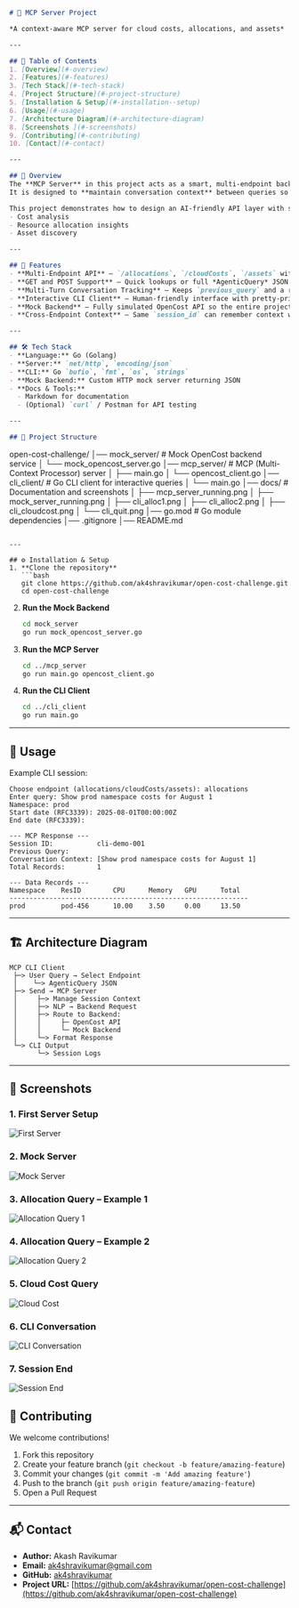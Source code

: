 

```markdown
# 🚀 MCP Server Project 

*A context-aware MCP server for cloud costs, allocations, and assets*

---

## 📑 Table of Contents
1. [Overview](#-overview)
2. [Features](#-features)
3. [Tech Stack](#-tech-stack)
4. [Project Structure](#-project-structure)
5. [Installation & Setup](#️-installation--setup)
6. [Usage](#-usage)
7. [Architecture Diagram](#-architecture-diagram)
8. [Screenshots ](#-screenshots)
9. [Contributing](#-contributing)
10. [Contact](#-contact)

---

## 📖 Overview
The **MCP Server** in this project acts as a smart, multi-endpoint backend that can communicate with an OpenCost-style mock data provider.  
It is designed to **maintain conversation context** between queries so that an AI agent or CLI client can have stateful, multi-turn interactions across multiple endpoints.

This project demonstrates how to design an AI-friendly API layer with session memory, enabling more natural, context-aware experiences for:
- Cost analysis
- Resource allocation insights
- Asset discovery

---

## 🌟 Features
- **Multi-Endpoint API** — `/allocations`, `/cloudCosts`, `/assets` with consistent patterns.  
- **GET and POST Support** — Quick lookups or full *AgenticQuery* JSON with `filters` + `context`.  
- **Multi-Turn Conversation Tracking** — Keeps `previous_query` and a running `conversation_context` for each `session_id`.  
- **Interactive CLI Client** — Human-friendly interface with pretty-printed tables and graceful exits.  
- **Mock Backend** — Fully simulated OpenCost API so the entire project runs locally without real billing data.  
- **Cross-Endpoint Context** — Same `session_id` can remember context when switching between endpoints.  

---

## 🛠 Tech Stack
- **Language:** Go (Golang)  
- **Server:** `net/http`, `encoding/json`  
- **CLI:** Go `bufio`, `fmt`, `os`, `strings`  
- **Mock Backend:** Custom HTTP mock server returning JSON  
- **Docs & Tools:**  
  - Markdown for documentation  
  - (Optional) `curl` / Postman for API testing  

---

## 📂 Project Structure
```

open-cost-challenge/
│── mock\_server/         # Mock OpenCost backend service
│   └── mock\_opencost\_server.go
│── mcp\_server/          # MCP (Multi-Context Processor) server
│   ├── main.go
│   └── opencost\_client.go
│── cli\_client/          # Go CLI client for interactive queries
│   └── main.go
│── docs/                # Documentation and screenshots
│   ├── mcp\_server\_running.png
│   ├── mock\_server\_running.png
│   ├── cli\_alloc1.png
│   ├── cli\_alloc2.png
│   ├── cli\_cloudcost.png
│   └── cli\_quit.png
│── go.mod               # Go module dependencies
│── .gitignore
│── README.md

````

---

## ⚙️ Installation & Setup
1. **Clone the repository**
   ```bash
   git clone https://github.com/ak4shravikumar/open-cost-challenge.git
   cd open-cost-challenge
````

2. **Run the Mock Backend**

   ```bash
   cd mock_server
   go run mock_opencost_server.go
   ```

3. **Run the MCP Server**

   ```bash
   cd ../mcp_server
   go run main.go opencost_client.go
   ```

4. **Run the CLI Client**

   ```bash
   cd ../cli_client
   go run main.go
   ```

---

## 🚦 Usage

Example CLI session:

```
Choose endpoint (allocations/cloudCosts/assets): allocations
Enter query: Show prod namespace costs for August 1
Namespace: prod
Start date (RFC3339): 2025-08-01T00:00:00Z
End date (RFC3339):

--- MCP Response ---
Session ID:           cli-demo-001
Previous Query:
Conversation Context: [Show prod namespace costs for August 1]
Total Records:        1

--- Data Records ---
Namespace    ResID        CPU      Memory   GPU      Total
------------------------------------------------------------
prod         pod-456      10.00    3.50     0.00     13.50
```

---

## 🏗 Architecture Diagram

```
MCP CLI Client
 ├─> User Query → Select Endpoint
 │    └─> AgenticQuery JSON
 ├─> Send → MCP Server
 │     ├─> Manage Session Context
 │     ├─> NLP → Backend Request
 │     ├─> Route to Backend:
 │     │     ├─ OpenCost API
 │     │     └─ Mock Backend
 │     └─> Format Response
 └─> CLI Output
       └─> Session Logs
```

---

## 📸 Screenshots 



### 1. First Server Setup
![First Server](docs/first_server.png)

### 2. Mock Server
![Mock Server](docs/mock_server.png)

### 3. Allocation Query – Example 1
![Allocation Query 1](docs/allocation_1.png)

### 4. Allocation Query – Example 2
![Allocation Query 2](docs/allocation_2.png)

### 5. Cloud Cost Query
![Cloud Cost](docs/cloudcost.png)

### 6. CLI Conversation
![CLI Conversation](docs/cli_conversation.png)

### 7. Session End
![Session End](docs/session_end.png)

## 🤝 Contributing

We welcome contributions!

1. Fork this repository
2. Create your feature branch (`git checkout -b feature/amazing-feature`)
3. Commit your changes (`git commit -m 'Add amazing feature'`)
4. Push to the branch (`git push origin feature/amazing-feature`)
5. Open a Pull Request

---

## 📬 Contact

* **Author:** Akash Ravikumar
* **Email:** [ak4shravikumar@gmail.com](mailto:ak4shravikumar@gmail.com)
* **GitHub:** [ak4shravikumar](https://github.com/ak4shravikumar)
* **Project URL:** [https://github.com/ak4shravikumar/open-cost-challenge](https://github.com/ak4shravikumar/open-cost-challenge)

```

